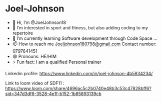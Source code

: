 # Joel-Johnson

- 👋 Hi, I’m @JoelJohnson18
- 👀 I’m interested in sport and fitness, but also adding coding to my repertoire
- 🌱 I’m currently learning Software development through Code Space ...
- 📫 How to reach me Joeljohnson180798@gmail.com Contact number: 0797641451
- 😄 Pronouns: HE/HIM
- ⚡ Fun fact: I am a qualified Personal trainer

Linkedin profile: https://www.linkedin.com/in/joel-johnson-4b5834234/

Link to loom video of SDF11 : https://www.loom.com/share/4696ac5c2b0740e48b3c53c47828bff6?sid=347d3df6-3528-4e1f-b152-1b85893139cb
